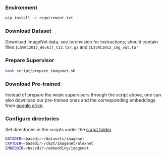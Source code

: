 ### Environment

```bash
pip install -r requirement.txt
```

### Download Dataset

Download ImageNet data, see torchvision for instructions; should contain files `ILSVRC2012_devkit_t12.tar.gz` and `ILSVRC2012_img_val.tar`

### Prepare Supervisor

```bash
bash script/prepare_imagenet.sh
```

### Download Pre-trained

Instead of prepare the weak supervisors through the script above, one can also download our pre-trained ones and the corresponding embeddings from [google drive](https://drive.google.com/drive/folders/1EA_TCZavnuJK3_NPvmE-23gUK8xzey8Z?usp=drive_link).

### Configure directories

Set directories in the scripts under the [script folder](script)

```bash
DATADIR=<basedir>/datasets/imagenet
CKPTDIR=<basedir>/ckpt/imagenet/alexnet
EMBEDDIR=<basedir>/embedding/imagenet
```
